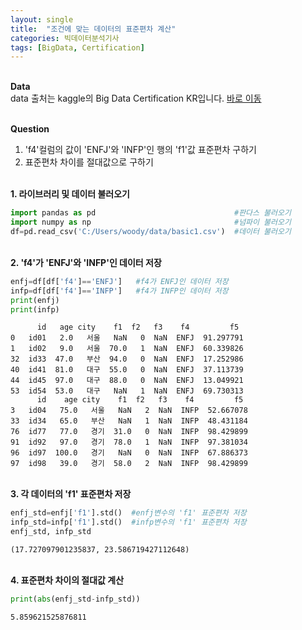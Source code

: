 ```yaml
---
layout: single
title:  "조건에 맞는 데이터의 표준편차 계산"
categories: 빅데이터분석기사
tags: [BigData, Certification]
---
```


<br/>**Data**<br/>
data 출처는 kaggle의 Big Data Certification KR입니다.
[바로 이동](https://www.kaggle.com/code/agileteam/py-t1-5-expected-questions/notebook)

<br/>**Question**<br/>

1. 'f4'컬럼의 값이 'ENFJ'와 'INFP'인 행의 'f1'값 표준편차 구하기
2. 표준편차 차이를 절대값으로 구하기

<br/>**1. 라이브러리 및 데이터 불러오기**<br/>

```python
import pandas as pd                               #판다스 불러오기
import numpy as np                                #넘파이 불러오기
df=pd.read_csv('C:/Users/woody/data/basic1.csv')  #데이터 불러오기
```

<br/>**2. 'f4'가 'ENFJ'와 'INFP'인 데이터 저장**<br/>

```python
enfj=df[df['f4']=='ENFJ']   #f4가 ENFJ인 데이터 저장
infp=df[df['f4']=='INFP']   #f4가 INFP인 데이터 저장
print(enfj)
print(infp)
```

          id   age city    f1  f2   f3    f4         f5
    0   id01   2.0   서울   NaN   0  NaN  ENFJ  91.297791
    1   id02   9.0   서울  70.0   1  NaN  ENFJ  60.339826
    32  id33  47.0   부산  94.0   0  NaN  ENFJ  17.252986
    40  id41  81.0   대구  55.0   0  NaN  ENFJ  37.113739
    44  id45  97.0   대구  88.0   0  NaN  ENFJ  13.049921
    53  id54  53.0   대구   NaN   1  NaN  ENFJ  69.730313
          id    age city    f1  f2   f3    f4         f5
    3   id04   75.0   서울   NaN   2  NaN  INFP  52.667078
    33  id34   65.0   부산   NaN   1  NaN  INFP  48.431184
    76  id77   77.0   경기  31.0   0  NaN  INFP  98.429899
    91  id92   97.0   경기  78.0   1  NaN  INFP  97.381034
    96  id97  100.0   경기   NaN   0  NaN  INFP  67.886373
    97  id98   39.0   경기  58.0   2  NaN  INFP  98.429899
    
<br/>**3. 각 데이터의 'f1' 표준편차 저장**<br/>

```python
enfj_std=enfj['f1'].std()  #enfj변수의 'f1' 표준편차 저장
infp_std=infp['f1'].std()  #infp변수의 'f1' 표준편차 저장
enfj_std, infp_std
```




    (17.727097901235837, 23.586719427112648)

<br/>**4. 표준편차 차이의 절대값 계산**<br/>


```python
print(abs(enfj_std-infp_std))  
```

    5.859621525876811
    
